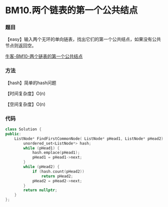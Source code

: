 # BM10.两个链表的第一个公共结点

### 题目

【easy】输入两个无环的单向链表，找出它们的第一个公共结点，如果没有公共节点则返回空。

[牛客-BM10-两个链表的第一个公共结点](https://www.nowcoder.com/practice/6ab1d9a29e88450685099d45c9e31e46?tpId=295&tqId=23257&ru=/exam/oj&qru=/ta/format-top101/question-ranking&sourceUrl=%2Fexam%2Foj%3Fpage%3D1%26tab%3D%25E7%25AE%2597%25E6%25B3%2595%25E7%25AF%2587%26topicId%3D295)

### 方法

【hash】简单的hash问题

【时间复杂度】O(n)

【空间复杂度】O(n)

### 代码

```cpp
class Solution {
public:
    ListNode* FindFirstCommonNode( ListNode* pHead1, ListNode* pHead2) {
        unordered_set<ListNode*> hash;
        while (pHead1) {
            hash.emplace(pHead1);
            pHead1 = pHead1->next;
        }
        while (pHead2) {
            if (hash.count(pHead2))
                return pHead2;
            pHead2 = pHead2->next;
        }
        return nullptr;
    }
};
```

